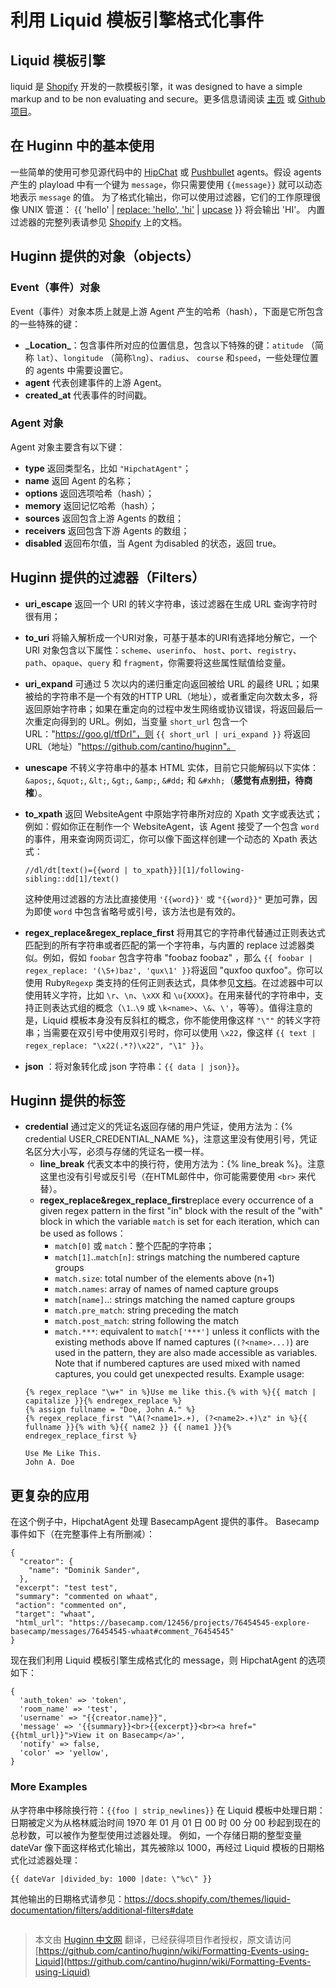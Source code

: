 # 利用 Liquid 模板引擎格式化事件
## Liquid 模板引擎
liquid 是 [Shopify](http://shopify.com/) 开发的一款模板引擎，it was designed to have a simple markup and to be non evaluating and secure。更多信息请阅读 [主页](http://liquidmarkup.org/) 或 [Github项目](https://github.com/Shopify/liquid/)。
## 在 Huginn 中的基本使用
一些简单的使用可参见源代码中的 [HipChat](https://github.com/cantino/huginn/blob/07243cee345060316ff2b27530e20e38e72d7713/app/models/agents/hipchat_agent.rb) 或 [Pushbullet](https://github.com/cantino/huginn/blob/07243cee345060316ff2b27530e20e38e72d7713/app/models/agents/pushbullet_agent.rb) agents。假设 agents 产生的 playload 中有一个键为 `message`，你只需要使用 `{{message}}` 就可以动态地表示 `message` 的值。
为了格式化输出，你可以使用过滤器，它们的工作原理很像 UNIX 管道：
{{ 'hello' | [replace: 'hello', 'hi'](https://docs.shopify.com/themes/liquid-documentation/filters/string-filters#replace) | [upcase](https://docs.shopify.com/themes/liquid-documentation/filters/string-filters#upcase) }} 将会输出 'HI'。
内置过滤器的完整列表请参见 [Shopify](http://docs.shopify.com/themes/liquid-basics/output) 上的文档。
## Huginn 提供的对象（objects）
### Event（事件）对象
Event（事件）对象本质上就是上游 Agent 产生的哈希（hash），下面是它所包含的一些特殊的键：
* **\_Location\_**：包含事件所对应的位置信息，包含以下特殊的键：`atitude` （简称 `lat`）、`longitude` （简称`lng`）、`radius`、 `course` 和`speed`，一些处理位置的 agents 中需要设置它。
* **agent** 代表创建事件的上游 Agent。
* **created_at** 代表事件的时间戳。
### Agent 对象
Agent 对象主要含有以下键：
* **type** 返回类型名，比如 `"HipchatAgent"`；
* **name** 返回 Agent 的名称；
* **options** 返回选项哈希（hash）；
* **memory** 返回记忆哈希（hash）；
* **sources** 返回包含上游 Agents 的数组；
* **receivers** 返回包含下游 Agents 的数组；
* **disabled** 返回布尔值，当 Agent 为disabled 的状态，返回 true。
## Huginn 提供的过滤器（Filters）
* **uri_escape** 返回一个 URI 的转义字符串，该过滤器在生成 URL 查询字符时很有用；
* **to_uri** 将输入解析成一个URI对象，可基于基本的URI有选择地分解它，一个 URI 对象包含以下属性：`scheme`、`userinfo`、 `host`、`port`、`registry`、`path`、`opaque`、`query` 和 `fragment`，你需要将这些属性赋值给变量。
* **uri_expand** 可通过 5 次以内的递归重定向返回被给 URL 的最终 URL；如果被给的字符串不是一个有效的HTTP URL（地址），或者重定向次数太多，将返回原始字符串；如果在重定向的过程中发生网络或协议错误，将返回最后一次重定向得到的 URL。例如，当变量 `short_url`  包含一个 URL："https://goo.gl/tfDrI"，则 `{{ short_url | uri_expand }}` 将返回 URL（地址）"https://github.com/cantino/huginn"。
* **unescape** 不转义字符串中的基本 HTML 实体，目前它只能解码以下实体：`&apos;`, `&quot;`, `&lt;`, `&gt;`, `&amp;`, `&#dd;` 和 `&#xhh;`（**感觉有点别扭，待商榷**）。
* **to_xpath** 返回 WebsiteAgent 中原始字符串所对应的 Xpath 文字或表达式；例如：假如你正在制作一个 WebsiteAgent，该 Agent 接受了一个包含 `word` 的事件，用来查询网页词汇，你可以像下面这样创建一个动态的 Xpath 表达式：
  ```
  //dl/dt[text()={{word | to_xpath}}][1]/following-sibling::dd[1]/text()
  ```
  这种使用过滤器的方法比直接使用 `'{{word}}'` 或 `"{{word}}"` 更加可靠，因为即使 `word` 中包含省略号或引号，该方法也是有效的。

* **regex_replace&regex_replace_first** 将用其它的字符串代替通过正则表达式匹配到的所有字符串或者匹配的第一个字符串，与内置的 replace 过滤器类似。例如，假如 `foobar` 包含字符串 "foobaz foobaz" ，那么 `{{ foobar | regex_replace: '(\S+)baz', 'qux\1' }}`将返回 "quxfoo quxfoo"。你可以使用 Ruby`Regexp`  类支持的任何正则表达式，具体参见[文档](http://ruby-doc.org/core/doc/regexp_rdoc.html)。在过滤器中可以使用转义字符，比如 `\r`、`\n`、`\xXX` 和 `\u{XXXX}`。在用来替代的字符串中，支持正则表达式组的概念（`\1`..`\9` 或 `\k<name>`、`\&`、`\'`，等等）。值得注意的是，Liquid 模板本身没有反斜杠的概念，你不能使用像这样 `"\""` 的转义字符串；当需要在双引号中使用双引号时，你可以使用 `\x22`，像这样 `{{ text | regex_replace: "\x22(.*?)\x22", "\1" }}`。
* **json** ：将对象转化成 json 字符串：`{{ data | json}}`。
## Huginn 提供的标签
* **credential** 通过定义的凭证名返回存储的用户凭证，使用方法为：{% credential USER_CREDENTIAL_NAME %}，注意这里没有使用引号，凭证名区分大小写，必须与存储的凭证名一模一样。
  * **line_break** 代表文本中的换行符，使用方法为：{% line_break %}。注意这里也没有引号或反引号（在HTML邮件中，你可能需要使用 `<br>` 来代替）。
  * **regex_replace&regex_replace_first**replace every occurrence of a given regex pattern in the first "in" block with the result of the "with" block in which the variable `match` is set for each iteration, which can be used as follows：
    * `match[0]` 或 `match`：整个匹配的字符串；
    * `match[1]`..`match[n]`: strings matching the numbered capture groups
    * `match.size`: total number of the elements above (n+1)
    * `match.names`: array of names of named capture groups
    * `match[name]`..: strings matching the named capture groups
    * `match.pre_match`: string preceding the match
    * `match.post_match`: string following the match
    * `match.***`: equivalent to `match['***']` unless it conflicts with the existing methods above
      If named captures (`(?<name>...)`) are used in the pattern, they are also made accessible as variables.  Note that if numbered captures are used mixed with named captures, you could get unexpected results.
      Example usage:
  ```
  {% regex_replace "\w+" in %}Use me like this.{% with %}{{ match | capitalize }}{% endregex_replace %}
  {% assign fullname = "Doe, John A." %}
  {% regex_replace_first "\A(?<name1>.+), (?<name2>.+)\z" in %}{{ fullname }}{% with %}{{ name2 }} {{ name1 }}{% endregex_replace_first %}

  Use Me Like This.
  John A. Doe
  ```
## 更复杂的应用
在这个例子中，HipchatAgent 处理 BasecampAgent 提供的事件。
Basecamp 事件如下（在完整事件上有所删减）：
```
{
  "creator": {
    "name": "Dominik Sander",
  },
 "excerpt": "test test",
 "summary": "commented on whaat",
 "action": "commented on",
 "target": "whaat",
 "html_url": "https://basecamp.com/12456/projects/76454545-explore-basecamp/messages/76454545-whaat#comment_76454545"
}
```
现在我们利用 Liquid 模板引擎生成格式化的 message，则 HipchatAgent 的选项如下：
```
{
  'auth_token' => 'token',
  'room_name' => 'test',
  'username' => "{{creator.name}}",
  'message' => '{{summary}}<br>{{excerpt}}<br><a href="{{html_url}}">View it on Basecamp</a>',
  'notify' => false,
  'color' => 'yellow',
}
```
### More Examples
从字符串中移除换行符：`{{foo | strip_newlines}}`
在 Liquid 模板中处理日期：日期被定义为从格林威治时间 1970 年 01 月 01 日 00 时 00 分 00 秒起到现在的总秒数，可以被作为整型使用过滤器处理。
例如，一个存储日期的整型变量 dateVar 像下面这样格式化输出，其先被除以 1000，再经过 Liquid 模板的日期格式化过滤器处理：
```
{{ dateVar |divided_by: 1000 |date: \"%c\" }}
```
其他输出的日期格式请参见：https://docs.shopify.com/themes/liquid-documentation/filters/additional-filters#date
```

```

> 本文由 [ Huginn 中文网](http://huginn.cn) 翻译，已经获得项目作者授权，原文请访问 [https://github.com/cantino/huginn/wiki/Formatting-Events-using-Liquid](https://github.com/cantino/huginn/wiki/Formatting-Events-using-Liquid)

